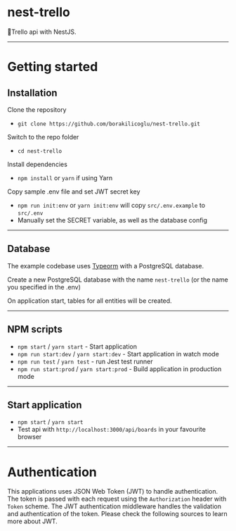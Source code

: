 # nest-trello

:pizza:Trello api with NestJS.

---

# Getting started

## Installation

Clone the repository

- `git clone https://github.com/borakilicoglu/nest-trello.git`

Switch to the repo folder

- `cd nest-trello`

Install dependencies

- `npm install` or `yarn` if using Yarn

Copy sample .env file and set JWT secret key

- `npm run init:env` or `yarn init:env` will copy `src/.env.example` to `src/.env`
- Manually set the SECRET variable, as well as the database config

---

## Database

The example codebase uses [Typeorm](http://typeorm.io/) with a PostgreSQL database.

Create a new PostgreSQL database with the name `nest-trello` (or the name you specified in the .env)

On application start, tables for all entities will be created.

---

## NPM scripts

- `npm start` / `yarn start` - Start application
- `npm run start:dev` / `yarn start:dev` - Start application in watch mode
- `npm run test` / `yarn test` - run Jest test runner
- `npm run start:prod` / `yarn start:prod` - Build application in production mode

---

## Start application

- `npm start` / `yarn start`
- Test api with `http://localhost:3000/api/boards` in your favourite browser

---

# Authentication

This applications uses JSON Web Token (JWT) to handle authentication. The token is passed with each request using the `Authorization` header with `Token` scheme. The JWT authentication middleware handles the validation and authentication of the token. Please check the following sources to learn more about JWT.
